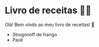 # Livro de receitas :man_cook:

Olá! Bem vindo ao meu livro de receitas! :wave:

- Strogonoff de frango
- Pavê